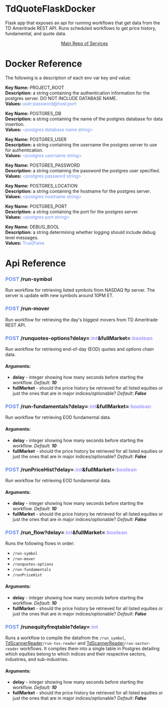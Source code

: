 # TdQuoteFlaskDocker

Flask app that exposes an api for running workflows that get data from the TD Ameritrade REST API. Runs scheduled workflows to get price history, fundamental, and quote data.

<div align="center"><a href="https://github.com/faquino08/FinanceDb/blob/main/README.md">Main Repo of Services</a></div>

# Docker Reference

The following is a description of each env var key and value:

**Key Name:** PROJECT_ROOT \
**Description:** a string containing the authentication information for the postgres server. DO NOT INCLUDE DATABASE NAME. \
**Values:** <span style="color:#6C8EEF">user:password@host:port</span>

**Key Name:** POSTGRES_DB \
**Description:** a string containing the name of the postgres database for data insertion. \
**Values:** <span style="color:#6C8EEF">\<postgres database name string></span>

**Key Name:** POSTGRES_USER \
**Description:**  a string containing the username the postgres server to use for authentication. \
**Values:** <span style="color:#6C8EEF">\<postgres username string></span>

**Key Name:** POSTGRES_PASSWORD \
**Description:** a string containing the password the postgres user specified. \
**Values:** <span style="color:#6C8EEF">\<postgres password string></span>

**Key Name:** POSTGRES_LOCATION \
**Description:** a string containing the hostname for the postgres server. \
**Values:** <span style="color:#6C8EEF">\<postgres hostname string></span>

**Key Name:** POSTGRES_PORT \
**Description:** a string containing the port for the postgres server. \
**Values:** <span style="color:#6C8EEF">\<postgres port string></span>

**Key Name:** DEBUG_BOOL \
**Description:** a string determining whether logging should include debug level messages. \
**Values:** <span style="color:#6C8EEF">True|False</span>

# Api Reference

[comment]: <> (First Command)
### <span style="color:#6C8EEF">**POST**</span> /run-symbol
Run workflow for retrieving listed symbols from NASDAQ ftp server. The server is update with new symbols around 10PM ET.

[comment]: <> (Second Command)
### <span style="color:#6C8EEF">**POST**</span> /run-mover
Run workflow for retrieving the day's biggest movers from TD Ameritrade REST API.

[comment]: <> (Third Command)
### <span style="color:#6C8EEF">**POST**</span> /runquotes-options?delay=<span style="color:#a29bfe">**:int**</span>&fullMarket=<span style="color:#a29bfe">**:boolean**</span>
Run workflow for retrieving end-of-day (EOD) quotes and options chain data.

#### **Arguments:**
- **delay** - integer showing how many seconds before starting the workflow. *Default:* ***10***
- **fullMarket** - should the price history be retrieved for all listed equities or just the ones that are in major indices/optionable? *Default:* ***False***

[comment]: <> (Fourth Command)
### <span style="color:#6C8EEF">**POST**</span> /run-fundamentals?delay=<span style="color:#a29bfe">**:int**</span>&fullMarket=<span style="color:#a29bfe">**:boolean**</span>
Run workflow for retrieving EOD fundamental data.

#### **Arguments:**
- **delay** - integer showing how many seconds before starting the workflow. *Default:* ***10***
- **fullMarket** - should the price history be retrieved for all listed equities or just the ones that are in major indices/optionable? *Default:* ***False***

[comment]: <> (Fifth Command)
### <span style="color:#6C8EEF">**POST**</span> /runPriceHist?delay=<span style="color:#a29bfe">**:int**</span>&fullMarket=<span style="color:#a29bfe">**:boolean**</span>
Run workflow for retrieving EOD fundamental data.

#### **Arguments:**
- **delay** - integer showing how many seconds before starting the workflow. *Default:* ***10***
- **fullMarket** - should the price history be retrieved for all listed equities or just the ones that are in major indices/optionable? *Default:* ***False***

[comment]: <> (Sixth Command)
### <span style="color:#6C8EEF">**POST**</span> /run_flow?delay=<span style="color:#a29bfe">**:int**</span>&fullMarket=<span style="color:#a29bfe">**:boolean**</span>
Runs the following flows in order:
- `/run-symbol`
- `/run-mover`
- `/runquotes-options`
- `/run-fundamentals`
- `/runPriceHist`

#### **Arguments:**
- **delay** - integer showing how many seconds before starting the workflow. *Default:* ***10***
- **fullMarket** - should the price history be retrieved for all listed equities or just the ones that are in major indices/optionable? *Default:* ***False***

[comment]: <> (Seventh Command)
### <span style="color:#6C8EEF">**POST**</span> /runequityfreqtable?delay=<span style="color:#a29bfe">**:int**</span>
Runs a workflow to compile the datafrom the `/run_symbol`, [TdScannerReader](../TdScannerReader/README.md#post-run-tos-readerdelayint)`/run-tos-reader` and [TdScannerReader](../TdScannerReader/README.md#post-run-tos-readerdelayint)`/run-sector-reader` workflows. It compiles them into a single table in Postgres detailing which equities belong to which indices and their respective sectors, industries, and sub-industries.

#### **Arguments:**
- **delay** - integer showing how many seconds before starting the workflow. *Default:* ***10***
- **fullMarket** - should the price history be retrieved for all listed equities or just the ones that are in major indices/optionable? *Default:* ***False***

